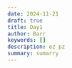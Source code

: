 ```yaml
---
date: 2024-11-21
draft: true
title: Day1
author: Barr
keywords: []
description: ez pz
summary: sumarry
---
```

